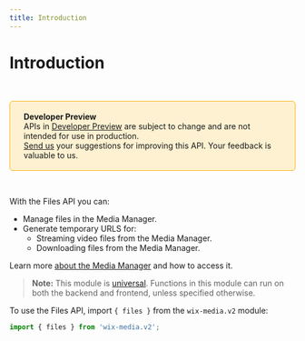 ```yaml
---
title: Introduction
---
```


# Introduction

&nbsp;

<div style="background-color: #FEF1D1; padding: 18px 24px; border-radius: 6px; border: 1px solid #FDB10C; box-sizing: border-box; display: inline-block">
    <b>Developer Preview</b>
    <br/>
    <span>APIs in <a href="https://www.wix.com/velo/reference/api-overview/developer-preview">Developer Preview</a> are subject to change and are not intended for use in production.<br/><a href="mailto:velo-preview-feedback@wix.com">Send us</a> your suggestions for improving this API. Your feedback is valuable to us.</span>
</div>

&nbsp;


With the Files API you can:
* Manage files in the Media Manager.
* Generate temporary URLS for:
  * Streaming video files from the Media Manager.
  * Downloading files from the Media Manager.


Learn more [about the Media Manager](https://support.wix.com/en/article/wix-media-about-the-media-manager) and how to access it. 


> **Note:**
> This module is [universal](/api-overview/api-versions#universal-modules). Functions in this module can run on both the backend and frontend, unless specified otherwise.


To use the Files API, import `{ files }` from the `wix-media.v2` module:

```javascript
import { files } from 'wix-media.v2';
```